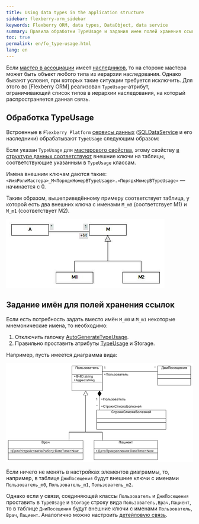 ```yaml
---
title: Using data types in the application structure
sidebar: flexberry-orm_sidebar
keywords: Flexberry ORM, data types, DataObject, data service
summary: Правила обработки TypeUsage и задания имен полей хранения ссылок
toc: true
permalink: en/fo_type-usage.html
lang: en
---
```


Если [мастер в ассоциации](fd_master-association.html) имеет [наследников](fo_inheritance.html), то на стороне мастера может быть объект любого типа из иерархии наследования. Однако бывают условия, при которых такие ситуации требуется исключить. Для этого во [Flexberry ORM] реализован `TypeUsage`-атрибут, ограничивающий список типов в иерархии наследования, на который распространяется данная связь.

## Обработка TypeUsage

Встроенные в `Flexberry Platform` [сервисы данных](fo_data-service.html) ([SQLDataService](fo_sql-data-service.html) и его наследники) обрабатывают `TypeUsage` следующим образом:

Если указан `TypeUsage` для [мастерового свойства](fd_master-association.html), этому свойству [в структуре данных соответствуют](fo_storing-data-objects.html) внешние ключи на таблицы, соответствующие указанным в `TypeUsage` классам.

Имена внешним ключам даются такие: `<ИмяРолиМастера>_M<ПорядкНомерВTypeUsage>.«ПорядкНомерВTypeUsage»` — начинается с 0.

Таким образом, вышеприведённому примеру соответствует таблица, у которой есть два внешних ключа с именами `M_m0` (соответствует M1) и `M_m1` (соответствует M2).

![](/images/pages/products/flexberry-orm/data-types/primer2.jpg)

## Задание имён для полей хранения ссылок

Если есть потребность задать вместо имён `M_m0` и `M_m1` некоторые мнемонические имена, то необходимо:

1. Отключить галочку [AutoGenerateTypeUsage](fd_master-association.html).
2. Правильно проставить атрибуты [TypeUsage](fo_type-usage-problem.html) и Storage.

Например, пусть имеется диаграмма вида:

![](/images/pages/products/flexberry-orm/data-types/type-usage-test.png)

Если ничего не менять в настройках элементов диаграммы, то, например, в таблице `ДниПосещения` будут внешние ключи с именами `Пользователь_m0`, `Пользователь_m1`, `Пользователь_m2`. 

Однако если у связи, соединяющей классы `Пользователь` и `ДниПосещения` проставить в `TypeUsage` и `Storage` строку вида `Пользователь,Врач,Пациент`, то в таблице `ДниПосещения` будут внешние ключи с именами `Пользователь`, `Врач`, `Пациент`. Аналогично можно настроить [детейловую связь](fo_detail-associations-properties.html).

